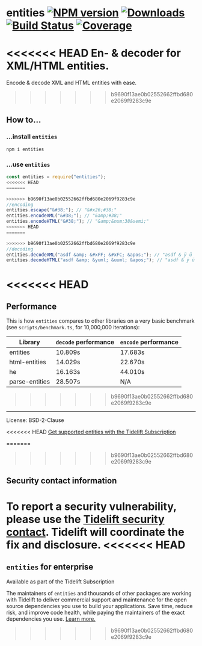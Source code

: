 # entities [![NPM version](http://img.shields.io/npm/v/entities.svg)](https://npmjs.org/package/entities) [![Downloads](https://img.shields.io/npm/dm/entities.svg)](https://npmjs.org/package/entities) [![Build Status](http://img.shields.io/travis/fb55/entities.svg)](http://travis-ci.org/fb55/entities) [![Coverage](http://img.shields.io/coveralls/fb55/entities.svg)](https://coveralls.io/r/fb55/entities)

<<<<<<< HEAD
En- & decoder for XML/HTML entities.
=======
Encode & decode XML and HTML entities with ease.
>>>>>>> b9690f13ae0b02552662ffbd680e2069f9283c9e

## How to…

### …install `entities`

    npm i entities

### …use `entities`

```javascript
const entities = require("entities");
<<<<<<< HEAD
=======

>>>>>>> b9690f13ae0b02552662ffbd680e2069f9283c9e
//encoding
entities.escape("&#38;"); // "&#x26;#38;"
entities.encodeXML("&#38;"); // "&amp;#38;"
entities.encodeHTML("&#38;"); // "&amp;&num;38&semi;"
<<<<<<< HEAD
=======

>>>>>>> b9690f13ae0b02552662ffbd680e2069f9283c9e
//decoding
entities.decodeXML("asdf &amp; &#xFF; &#xFC; &apos;"); // "asdf & ÿ ü '"
entities.decodeHTML("asdf &amp; &yuml; &uuml; &apos;"); // "asdf & ÿ ü '"
```

<<<<<<< HEAD
=======
## Performance

This is how `entities` compares to other libraries on a very basic benchmark (see `scripts/benchmark.ts`, for 10,000,000 iterations):

| Library        | `decode` performance | `encode` performance |
| -------------- | -------------------- | -------------------- |
| entities       | 10.809s              | 17.683s              |
| html-entities  | 14.029s              | 22.670s              |
| he             | 16.163s              | 44.010s              |
| parse-entities | 28.507s              | N/A                  |

>>>>>>> b9690f13ae0b02552662ffbd680e2069f9283c9e
---

License: BSD-2-Clause

<<<<<<< HEAD
[Get supported entities with the Tidelift Subscription](https://tidelift.com/subscription/pkg/npm-entities?utm_source=npm-entities&utm_medium=referral&utm_campaign=readme)

=======
>>>>>>> b9690f13ae0b02552662ffbd680e2069f9283c9e
## Security contact information

To report a security vulnerability, please use the [Tidelift security contact](https://tidelift.com/security).
Tidelift will coordinate the fix and disclosure.
<<<<<<< HEAD
=======

## `entities` for enterprise

Available as part of the Tidelift Subscription

The maintainers of `entities` and thousands of other packages are working with Tidelift to deliver commercial support and maintenance for the open source dependencies you use to build your applications. Save time, reduce risk, and improve code health, while paying the maintainers of the exact dependencies you use. [Learn more.](https://tidelift.com/subscription/pkg/npm-entities?utm_source=npm-entities&utm_medium=referral&utm_campaign=enterprise&utm_term=repo)
>>>>>>> b9690f13ae0b02552662ffbd680e2069f9283c9e

